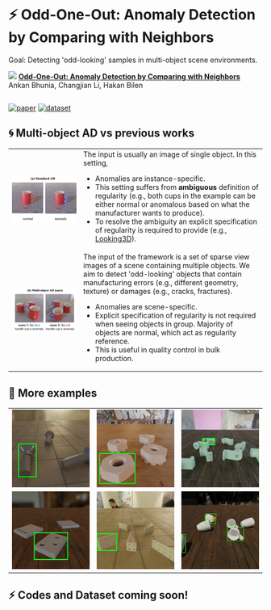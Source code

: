 # ⚡ Odd-One-Out: Anomaly Detection by Comparing with Neighbors 

Goal: Detecting 'odd-looking' samples in multi-object scene environments. 

<img src=figures/o3.gif>

<table>
  <tr>
      <strong><a href="https://arxiv.org/abs/xxxxxx">Odd-One-Out: Anomaly Detection by Comparing with Neighbors</a></strong><br>
      Ankan Bhunia, Changjian Li, Hakan Bilen<br>
  </tr>
</table>

[![paper](https://img.shields.io/badge/arXiv-Paper-<COLOR>.svg)](https://openaccess.thecvf.com/content/CVPR2024/papers/Bhunia_Looking_3D_Anomaly_Detection_with_2D-3D_Alignment_CVPR_2024_paper.pdf)
[![dataset](https://img.shields.io/badge/Dataset-link-blue)]()


## 🌀 Multi-object AD vs previous works

<table>
    <tr>
    <td><img src="figures/SAD.jpg" width="800"/></td>
    <td>The input is usually an image of single object. In this setting,
      <ul>
        <li>Anomalies are instance-specific.</li> 
        <li>This setting suffers from <b>ambiguous</b> definition of regularity (e.g., both cups in the example can be either normal or anomalous based on what the manufacturer wants to produce).</li>
        <li>To resolve the ambiguity an explicit specification of regularity is required to provide (e.g., <a href="https://github.com/VICO-UoE/Looking3D">Looking3D</a>).</li>
      </ul>
    </td>
    </tr>
    <tr>
      <td><img src="figures/MAD.jpg" width="800"/></td>
      <td>The input of the framework is a set of sparse view images of a scene containing multiple objects. We aim to detect 'odd-looking' objects that contain manufacturing errors (e.g., different geometry, texture) or damages (e.g., cracks, fractures).
      <ul>
        <li>Anomalies are scene-specific.</li>
        <li>Explicit specification of regularity is not required when seeing objects in group. Majority of objects are normal, which act as regularity reference. </li>
        <li>This is useful in quality control in bulk production.</li>
      </ul>
      </td>
    </tr>
</table>

## 🎯 More examples


<table>
  <tr>
    <td><img src="figures/sample_1.gif" width="200"/></td>
    <td><img src="figures/sample_2.gif" width="200"/></td>
    <td><img src="figures/sample_3.gif" width="200"/></td>
  </tr>
  <tr>
    <td><img src="figures/sample_4.gif" width="200"/></td>
    <td><img src="figures/sample_5.gif" width="200"/></td>
    <td><img src="figures/sample_6.gif" width="200"/></td>
  </tr>
</table>





## ⚡ Codes and Dataset coming soon! 

